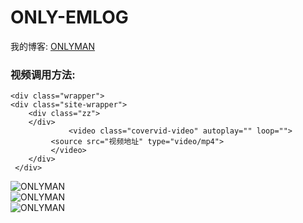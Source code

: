 ﻿# ONLY-EMLOG
我的博客: [ONLYMAN](http://blog.onlyman.cn)  
### 视频调用方法:
    <div class="wrapper">
	<div class="site-wrapper">
		<div class="zz">
		</div>
                 <video class="covervid-video" autoplay="" loop="">
	         <source src="视频地址" type="video/mp4">            
	         </video>         
        </div>
     </div>
 
![ONLYMAN](http://blog.onlyman.cn/content/uploadfile/201608/90fd1470660912.jpg "ONLY模板")  
![ONLYMAN](http://blog.onlyman.cn/content/uploadfile/201608/bc461470660920.png "ONLY模板")  
![ONLYMAN](http://blog.onlyman.cn/content/uploadfile/201608/70771470660927.png "ONLY模板")  
